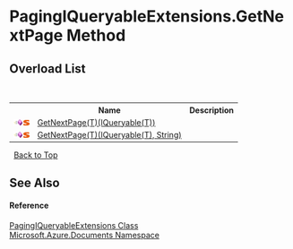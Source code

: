 # PagingIQueryableExtensions.GetNextPage Method 
 


## Overload List
&nbsp;<table><tr><th></th><th>Name</th><th>Description</th></tr><tr><td>![Public method](media/pubmethod.gif "Public method")![Static member](media/static.gif "Static member")</td><td><a href="37c4c6b1-20fe-4f23-29ec-890d34c7131d">GetNextPage(T)(IQueryable(T))</a></td><td /></tr><tr><td>![Public method](media/pubmethod.gif "Public method")![Static member](media/static.gif "Static member")</td><td><a href="ecdb053d-f4db-d034-48db-f18ec0a651f6">GetNextPage(T)(IQueryable(T), String)</a></td><td /></tr></table>&nbsp;
<a href="#pagingiqueryableextensions.getnextpage-method">Back to Top</a>

## See Also


#### Reference
<a href="8c2e3a03-f1de-8b54-74c8-f5360d57c48e">PagingIQueryableExtensions Class</a><br /><a href="856b2e23-9c8b-2618-f913-67d85d500616">Microsoft.Azure.Documents Namespace</a><br />